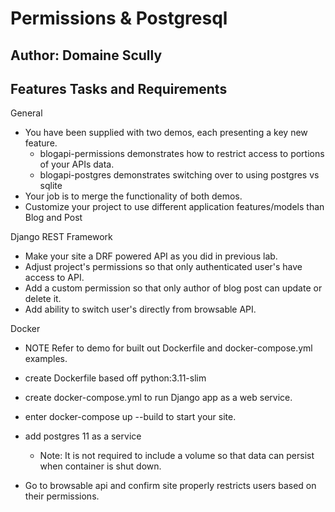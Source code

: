 # Permissions & Postgresql

## Author: Domaine Scully

## Features Tasks and Requirements

General

- You have been supplied with two demos, each presenting a key new feature.
  - blogapi-permissions demonstrates how to restrict access to portions of your APIs data.
  - blogapi-postgres demonstrates switching over to using postgres vs sqlite
- Your job is to merge the functionality of both demos.
- Customize your project to use different application features/models than Blog and Post

Django REST Framework

- Make your site a DRF powered API as you did in previous lab.
- Adjust project's permissions so that only authenticated user's have access to API.
- Add a custom permission so that only author of blog post can update or delete it.
- Add ability to switch user's directly from browsable API.

Docker

- NOTE Refer to demo for built out Dockerfile and docker-compose.yml examples.
- create Dockerfile based off python:3.11-slim
- create docker-compose.yml to run Django app as a web service.
- enter docker-compose up --build to start your site.
- add postgres 11 as a service

  - Note: It is not required to include a volume so that data can persist when container is shut down.

- Go to browsable api and confirm site properly restricts users based on their permissions.
